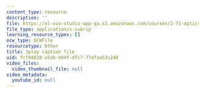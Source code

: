 ```yaml
---
content_type: resource
description: ''
file: https://ol-ocw-studio-app-qa.s3.amazonaws.com/courses/2-71-optics-spring-2009/fcf94838a5abb04fdfc777afaa53c240_s8XKzciLgak.srt
file_type: application/x-subrip
learning_resource_types: []
ocw_type: OCWFile
resourcetype: Other
title: 3play caption file
uid: fcf94838-a5ab-b04f-dfc7-77afaa53c240
video_files:
  video_thumbnail_file: null
video_metadata:
  youtube_id: null
---
```

